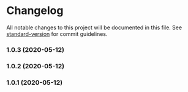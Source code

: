# Changelog

All notable changes to this project will be documented in this file. See [standard-version](https://github.com/conventional-changelog/standard-version) for commit guidelines.

### 1.0.3 (2020-05-12)

### 1.0.2 (2020-05-12)

### 1.0.1 (2020-05-12)
